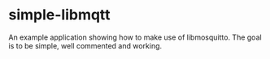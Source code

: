 # simple-libmqtt
An example application showing how to make use of libmosquitto. The goal is to be simple, well commented and working.
